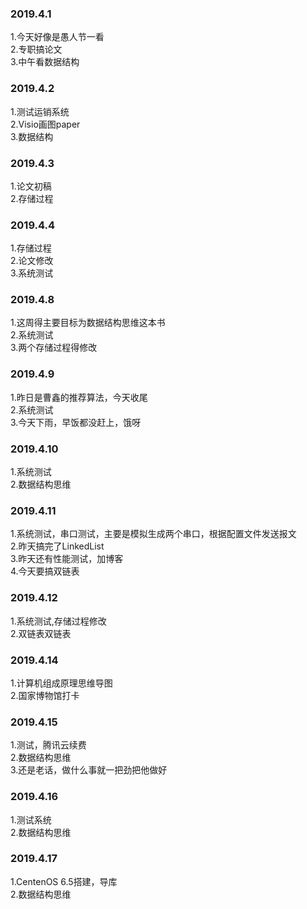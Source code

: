 ### 2019.4.1
1.今天好像是愚人节一看<br>
2.专职搞论文<br>
3.中午看数据结构<br>

### 2019.4.2
1.测试运销系统<br>
2.Visio画图paper<br>
3.数据结构<br>

### 2019.4.3
1.论文初稿<br>
2.存储过程<br>

### 2019.4.4
1.存储过程<br>
2.论文修改<br>
3.系统测试<br>


### 2019.4.8
1.这周得主要目标为数据结构思维这本书<br>
2.系统测试<br>
3.两个存储过程得修改<br>

### 2019.4.9
1.昨日是曹鑫的推荐算法，今天收尾<br>
2.系统测试<br>
3.今天下雨，早饭都没赶上，饿呀<br>

### 2019.4.10
1.系统测试<br>
2.数据结构思维<br>

### 2019.4.11
1.系统测试，串口测试，主要是模拟生成两个串口，根据配置文件发送报文<br>
2.昨天搞完了LinkedList<br>
3.昨天还有性能测试，加博客<br>
4.今天要搞双链表<br>

### 2019.4.12
1.系统测试,存储过程修改<br>
2.双链表双链表<br>

### 2019.4.14
1.计算机组成原理思维导图<br>
2.国家博物馆打卡<br>

### 2019.4.15
1.测试，腾讯云续费<br>
2.数据结构思维<br>
3.还是老话，做什么事就一把劲把他做好<br>

### 2019.4.16
1.测试系统<br>
2.数据结构思维<br>

### 2019.4.17
1.CentenOS 6.5搭建，导库<br>
2.数据结构思维<br>
